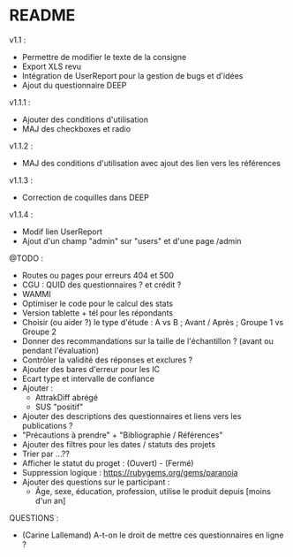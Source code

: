 # README

v1.1 :
- Permettre de modifier le texte de la consigne
- Export XLS revu
- Intégration de UserReport pour la gestion de bugs et d'idées
- Ajout du questionnaire DEEP

v1.1.1 :
- Ajouter des conditions d'utilisation
- MAJ des checkboxes et radio

v1.1.2 :
- MAJ des conditions d'utilisation avec ajout des lien vers les références

v1.1.3 :
- Correction de coquilles dans DEEP

v1.1.4 :
- Modif lien UserReport
- Ajout d'un champ "admin" sur "users" et d'une page /admin

@TODO :
- Routes ou pages pour erreurs 404 et 500
- CGU : QUID des questionnaires ? et crédit ?
- WAMMI
- Optimiser le code pour le calcul des stats
- Version tablette + tél pour les répondants
- Choisir (ou aider ?) le type d'étude : A vs B ; Avant / Après ; Groupe 1 vs Groupe 2
- Donner des recommandations sur la taille de l'échantillon ? (avant ou pendant l'évaluation)
- Contrôler la validité des réponses et exclures ?
- Ajouter des bares d'erreur pour les IC
- Ecart type et intervalle de confiance
- Ajouter :
  - AttrakDiff abrégé
  - SUS "positif"
- Ajouter des descriptions des questionnaires et liens vers les publications ?
- "Précautions à prendre" + "Bibliographie / Références"
- Ajouter des filtres pour les dates / statuts des projets
- Trier par ...??
- Afficher le statut du proget : (Ouvert) - (Fermé)
- Suppression logique : https://rubygems.org/gems/paranoia
- Ajouter des questions sur le participant :
  - Âge, sexe, éducation, profession, utilise le produit depuis [moins d'un an]

QUESTIONS :
- (Carine Lallemand) A-t-on le droit de mettre ces questionnaires en ligne ?
